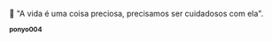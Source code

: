 🌷 "A vida é uma coisa preciosa, precisamos ser cuidadosos com ela".

 <td align="center"><a href="http://www.ghibli.jp/gallery/ponyo004.jpg"><img src="http://www.ghibli.jp/gallery/ponyo004.jpg"  alt=""/><br /><sub><b>ponyo004</b></sub></a></td>

